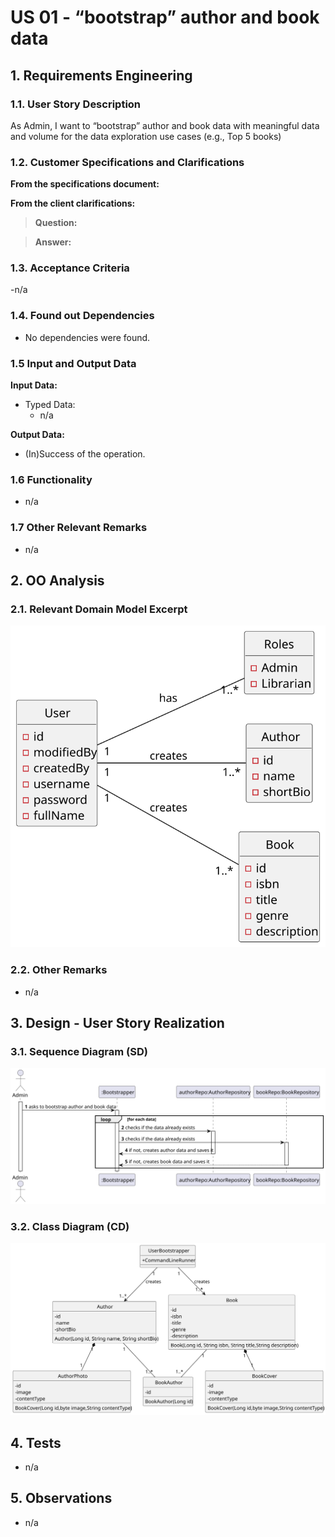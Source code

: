 # US 01 - “bootstrap” author and book data

## 1. Requirements Engineering

### 1.1. User Story Description

As Admin, I want to “bootstrap” author and book data with meaningful data and volume for the data exploration use
cases (e.g., Top 5 books)

### 1.2. Customer Specifications and Clarifications

**From the specifications document:**

>

**From the client clarifications:**

> **Question:**
>

> **Answer:**
>

### 1.3. Acceptance Criteria

-n/a

### 1.4. Found out Dependencies

* No dependencies were found.

### 1.5 Input and Output Data

**Input Data:**

- Typed Data:
  - n/a

**Output Data:**

- (In)Success of the operation.

### 1.6 Functionality

- n/a

### 1.7 Other Relevant Remarks

- n/a

## 2. OO Analysis

### 2.1. Relevant Domain Model Excerpt

![US01-DM](US01-DM.svg)

### 2.2. Other Remarks

- n/a

## 3. Design - User Story Realization

### 3.1. Sequence Diagram (SD)

![US01-SD](US01-SD.svg)

### 3.2. Class Diagram (CD)

![US01-CD](US01-CD.svg)

## 4. Tests

- n/a

## 5. Observations

- n/a
